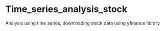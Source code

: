 # Time_series_analysis_stock
Analysis using time series, downloading stock data using yfinance library
